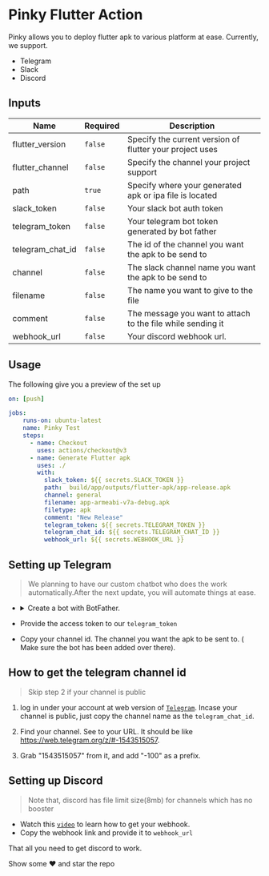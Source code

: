 # Pinky Flutter Action

Pinky allows you to deploy flutter apk to various platform at ease. Currently, we support. 

- Telegram
- Slack
- Discord

## Inputs

| Name                  | Required | Description                                                                                                                                       |
|-----------------------|----------|---------------------------------------------------------------------------------------------------------------------------------------------------|
| flutter_version       | `false`  | Specify the current version of flutter your project uses |
| flutter_channel       | `false`  | Specify the channel your project support                                                                                                            |
| path                  | `true`  | Specify where your generated apk or ipa file is located                                             |
| slack_token           | `false`  | Your slack bot auth token                     |
| telegram_token        | `false`  | Your telegram bot token generated by bot father   |
| telegram_chat_id      | `false`  | The id of the channel you want the apk to be send to                                                                                                          |
| channel               | `false`  | The slack channel name you want the apk to be send to                        |
| filename              | `false`  | The name you want to give to the file  |
| comment               | `false`  | The message you want to attach to the file while sending it                                                                                                                                |
| webhook_url     | `false`  |  Your discord webhook url.                                                                                                                             |


## Usage

The following give you a preview of the set up

`````yaml
on: [push]

jobs:
    runs-on: ubuntu-latest
    name: Pinky Test
    steps:
      - name: Checkout
        uses: actions/checkout@v3
      - name: Generate Flutter apk
        uses: ./ 
        with:
          slack_token: ${{ secrets.SLACK_TOKEN }}
          path:  build/app/outputs/flutter-apk/app-release.apk
          channel: general
          filename: app-armeabi-v7a-debug.apk
          filetype: apk
          comment: "New Release"
          telegram_token: ${{ secrets.TELEGRAM_TOKEN }}
          telegram_chat_id: ${{ secrets.TELEGRAM_CHAT_ID }}
          webhook_url: ${{ secrets.WEBHOOK_URL }}

`````

## Setting up  Telegram

> We planning to have our custom chatbot who does the work automatically.After the next update, you will automate things at ease.


- <details>
  <summary> Create a bot with BotFather.</summary>
  <ul>
   <li>Start a new conversation with the <a href="https://telegram.me/ botfather">`BotFather`</a></li>

   <li>Send /newbot to create a new Telegram bot.</li>

   <li>When asked, enter a name for the bot.</li>

   <li>Give the Telegram bot a unique username. Note that the bot name must end with the word "bot" (case-insensitive).</li>

   <li>Copy and save the Telegram bot's access token for later steps.</li>
  </ul>
</details>


- Provide the access token to our `telegram_token`

- Copy your channel id. The channel you want the apk to be sent to. ( Make sure the bot has been added over there).


## How to get the telegram channel id

> Skip step 2 if your channel is public

  1. log in under your account at web version of [`Telegram`](https://web.telegram.org). Incase your channel is public, just copy the channel name as the `telegram_chat_id`.

  2. Find your channel. See to your URL. It should be like https://web.telegram.org/z/#-1543515057.

  3. Grab "1543515057" from it, and add "-100" as a prefix.


## Setting up Discord

> Note that, discord has file limit size(8mb) for channels which has no booster

 - Watch this [`video`](https://www.youtube.com/watch?v=wzdZLWonn0Y) to learn how to get your webhook. 
 - Copy the webhook link and provide it to `webhook_url`

 That all you need to get discord to work.



Show some ❤️ and star the repo




